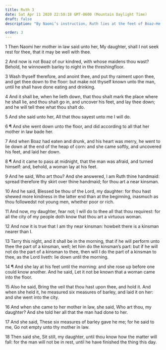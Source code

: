 ```yaml
---
title: Ruth 3
date: Sat Apr 11 2020 22:50:18 GMT-0600 (Mountain Daylight Time)
draft: false
description: "By Naomi’s instruction, Ruth lies at the feet of Boaz—He promises as a relative to take her as his wife."

order: 3
---
```

    
1 Then Naomi her mother in law said unto her, My daughter, shall I not seek rest for thee, that it may be well with thee.

2 And now is not Boaz of our kindred, with whose maidens thou wast? Behold, he winnoweth barley to night in the threshingfloor.

3 Wash thyself therefore, and anoint thee, and put thy raiment upon thee, and get thee down to the floor: but make not thyself known unto the man, until he shall have done eating and drinking.

4 And it shall be, when he lieth down, that thou shalt mark the place where he shall lie, and thou shalt go in, and uncover his feet, and lay thee down; and he will tell thee what thou shalt do.

5 And she said unto her, All that thou sayest unto me I will do.

6 ¶ And she went down unto the floor, and did according to all that her mother in law bade her.

7 And when Boaz had eaten and drunk, and his heart was merry, he went to lie down at the end of the heap of corn: and she came softly, and uncovered his feet, and laid her down.

8 ¶ And it came to pass at midnight, that the man was afraid, and turned himself: and, behold, a woman lay at his feet.

9 And he said, Who art thou? And she answered, I am Ruth thine handmaid: spread therefore thy skirt over thine handmaid; for thou art a near kinsman.

10 And he said, Blessed be thou of the Lord, my daughter: for thou hast shewed more kindness in the latter end than at the beginning, inasmuch as thou followedst not young men, whether poor or rich.

11 And now, my daughter, fear not; I will do to thee all that thou requirest: for all the city of my people doth know that thou art a virtuous woman.

12 And now it is true that I am thy near kinsman: howbeit there is a kinsman nearer than I.

13 Tarry this night, and it shall be in the morning, that if he will perform unto thee the part of a kinsman, well; let him do the kinsman’s part: but if he will not do the part of a kinsman to thee, then will I do the part of a kinsman to thee, as the Lord liveth: lie down until the morning.

14 ¶ And she lay at his feet until the morning: and she rose up before one could know another. And he said, Let it not be known that a woman came into the floor.

15 Also he said, Bring the veil that thou hast upon thee, and hold it. And when she held it, he measured six measures of barley, and laid it on her: and she went into the city.

16 And when she came to her mother in law, she said, Who art thou, my daughter? And she told her all that the man had done to her.

17 And she said, These six measures of barley gave he me; for he said to me, Go not empty unto thy mother in law.

18 Then said she, Sit still, my daughter, until thou know how the matter will fall: for the man will not be in rest, until he have finished the thing this day.
